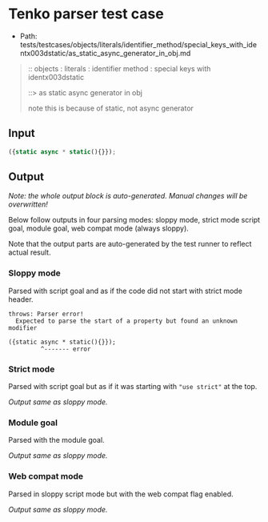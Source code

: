 # Tenko parser test case

- Path: tests/testcases/objects/literals/identifier_method/special_keys_with_identx003dstatic/as_static_async_generator_in_obj.md

> :: objects : literals : identifier method : special keys with identx003dstatic
>
> ::> as static async generator in obj
>
> note this is because of static, not async generator

## Input

`````js
({static async * static(){}});
`````

## Output

_Note: the whole output block is auto-generated. Manual changes will be overwritten!_

Below follow outputs in four parsing modes: sloppy mode, strict mode script goal, module goal, web compat mode (always sloppy).

Note that the output parts are auto-generated by the test runner to reflect actual result.

### Sloppy mode

Parsed with script goal and as if the code did not start with strict mode header.

`````
throws: Parser error!
  Expected to parse the start of a property but found an unknown modifier

({static async * static(){}});
         ^------- error
`````

### Strict mode

Parsed with script goal but as if it was starting with `"use strict"` at the top.

_Output same as sloppy mode._

### Module goal

Parsed with the module goal.

_Output same as sloppy mode._

### Web compat mode

Parsed in sloppy script mode but with the web compat flag enabled.

_Output same as sloppy mode._
